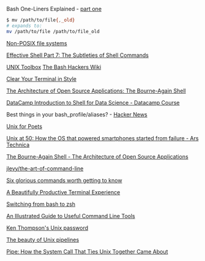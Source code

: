 Bash One-Liners Explained - [part one](https://catonmat.net/bash-one-liners-explained-part-one)

```bash
$ mv /path/to/file{,_old}
# expands to:
mv /path/to/file /path/to/file_old
```

[Non-POSIX file systems](https://weinholt.se/articles/non-posix-filesystems/)

[Effective Shell Part 7: The Subtleties of Shell Commands](https://dwmkerr.com/effective-shell-7-shell-commands/)

[UNIX Toolbox](http://cb.vu/unixtoolbox.xhtml)
[The Bash Hackers Wiki](https://wiki.bash-hackers.org/)

[Clear Your Terminal in Style](https://adammusciano.com/2020/03/04/2020-03-04-clear-your-terminal-in-style/)

[The Architecture of Open Source Applications: The Bourne-Again Shell](http://www.aosabook.org/en/bash.html)

[DataCamp Introduction to Shell for Data Science - Datacamp Course](https://www.datacamp.com/courses/introduction-to-shell-for-data-science)

Best things in your bash_profile/aliases? - [Hacker News](https://news.ycombinator.com/item?id=18898523)

[Unix for Poets](https://www.cs.upc.edu/~padro/Unixforpoets.pdf)

[Unix at 50: How the OS that powered smartphones started from failure - Ars Technica](https://arstechnica.com/gadgets/2019/08/unix-at-50-it-starts-with-a-mainframe-a-gator-and-three-dedicated-researchers/)

[The Bourne-Again Shell - The Architecture of Open Source Applications](http://www.aosabook.org/en/bash.html)

[jlevy/the-art-of-command-line](https://github.com/jlevy/the-art-of-command-line)

[Six glorious commands worth getting to know](https://astrobiomike.github.io/bash/six_commands#tr)

[A Beautifully Productive Terminal Experience](https://mikebuss.com/2014/02/02/a-beautiful-productive-terminal-experience/)

[Switching from bash to zsh](https://www.chenhuijing.com/blog/bash-to-zsh/#%F0%9F%91%BE)

[An Illustrated Guide to Useful Command Line Tools](https://www.wezm.net/technical/2019/10/useful-command-line-tools/)

[Ken Thompson's Unix password](https://leahneukirchen.org/blog/archive/2019/10/ken-thompson-s-unix-password.html)

[The beauty of Unix pipelines](https://prithu.xyz/posts/unix-pipeline/)

[Pipe: How the System Call That Ties Unix Together Came About](https://thenewstack.io/pipe-how-the-system-call-that-ties-unix-together-came-about/)
